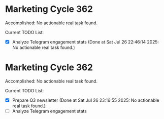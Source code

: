 # Marketing Cycle 362

Accomplished: No actionable real task found.

Current TODO List:

- [x] Analyze Telegram engagement stats  (Done at Sat Jul 26 22:46:14 2025: No actionable real task found.)

# Marketing Cycle 362

Accomplished: No actionable real task found.

Current TODO List:

- [x] Prepare Q3 newsletter  (Done at Sat Jul 26 23:16:55 2025: No actionable real task found.)
- [ ] Analyze Telegram engagement stats